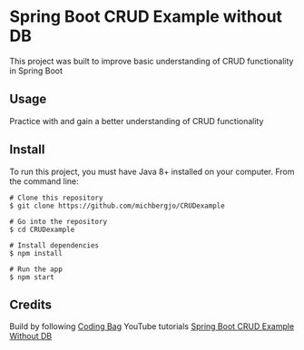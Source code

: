 # **Spring Boot CRUD Example without DB**
This project was built to improve basic understanding of CRUD functionality in Spring Boot 

## Usage
Practice with and gain a better understanding of CRUD functionality

## Install
To run this project, you must have Java 8+ installed on your computer.  From the command line: 
```
# Clone this repository
$ git clone https://github.com/michbergjo/CRUDexample

# Go into the repository
$ cd CRUDexample

# Install dependencies
$ npm install

# Run the app
$ npm start
```

## Credits
Build by following [Coding Bag](https://www.youtube.com/channel/UCkUPKbKhhX_x0l10bnbDtqw) YouTube tutorials 
[Spring Boot CRUD Example Without DB](https://www.youtube.com/watch?v=G-jHWftQPBw&t=91s)
